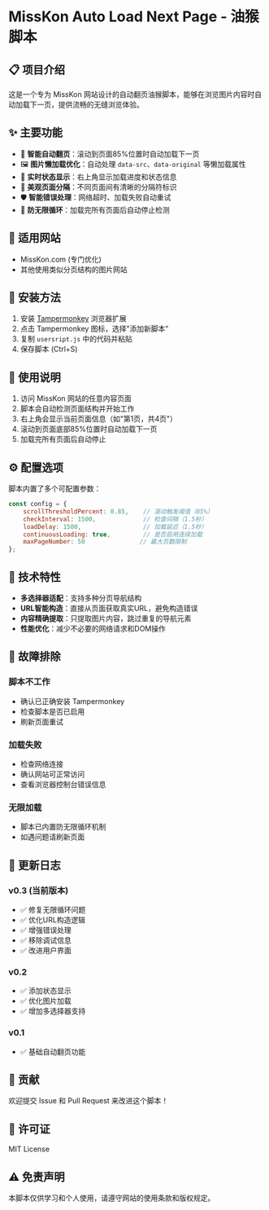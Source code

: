 # MissKon Auto Load Next Page - 油猴脚本

## 📋 项目介绍

这是一个专为 MissKon 网站设计的自动翻页油猴脚本，能够在浏览图片内容时自动加载下一页，提供流畅的无缝浏览体验。

## ✨ 主要功能

- 🔄 **智能自动翻页**：滚动到页面85%位置时自动加载下一页
- 🖼️ **图片懒加载优化**：自动处理 `data-src`、`data-original` 等懒加载属性
- 📱 **实时状态显示**：右上角显示加载进度和状态信息
- 🎨 **美观页面分隔**：不同页面间有清晰的分隔符标识
- 🛡️ **智能错误处理**：网络超时、加载失败自动重试
- 🚫 **防无限循环**：加载完所有页面后自动停止检测

## 🎯 适用网站

- MissKon.com (专门优化)
- 其他使用类似分页结构的图片网站

## 🚀 安装方法

1. 安装 [Tampermonkey](https://www.tampermonkey.net/) 浏览器扩展
2. 点击 Tampermonkey 图标，选择"添加新脚本"
3. 复制 `usersript.js` 中的代码并粘贴
4. 保存脚本 (Ctrl+S)

## 📖 使用说明

1. 访问 MissKon 网站的任意内容页面
2. 脚本会自动检测页面结构并开始工作
3. 右上角会显示当前页面信息（如"第1页，共4页"）
4. 滚动到页面底部85%位置时自动加载下一页
5. 加载完所有页面后自动停止

## ⚙️ 配置选项

脚本内置了多个可配置参数：

```javascript
const config = {
    scrollThresholdPercent: 0.85,    // 滚动触发阈值（85%）
    checkInterval: 1500,             // 检查间隔（1.5秒）
    loadDelay: 1500,                 // 加载延迟（1.5秒）
    continuousLoading: true,         // 是否启用连续加载
    maxPageNumber: 50               // 最大页数限制
};
```

## 🔧 技术特性

- **多选择器适配**：支持多种分页导航结构
- **URL智能构造**：直接从页面获取真实URL，避免构造错误
- **内容精确提取**：只提取图片内容，跳过重复的导航元素
- **性能优化**：减少不必要的网络请求和DOM操作

## 🐛 故障排除

### 脚本不工作
- 确认已正确安装 Tampermonkey
- 检查脚本是否已启用
- 刷新页面重试

### 加载失败
- 检查网络连接
- 确认网站可正常访问
- 查看浏览器控制台错误信息

### 无限加载
- 脚本已内置防无限循环机制
- 如遇问题请刷新页面

## 📝 更新日志

### v0.3 (当前版本)
- ✅ 修复无限循环问题
- ✅ 优化URL构造逻辑
- ✅ 增强错误处理
- ✅ 移除调试信息
- ✅ 改进用户界面

### v0.2
- ✅ 添加状态显示
- ✅ 优化图片加载
- ✅ 增加多选择器支持

### v0.1
- ✅ 基础自动翻页功能

## 🤝 贡献

欢迎提交 Issue 和 Pull Request 来改进这个脚本！

## 📄 许可证

MIT License

## ⚠️ 免责声明

本脚本仅供学习和个人使用，请遵守网站的使用条款和版权规定。